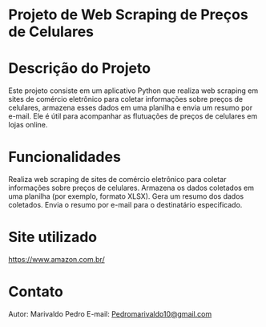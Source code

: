 # Projeto de Web Scraping de Preços de Celulares

# Descrição do Projeto
Este projeto consiste em um aplicativo Python que realiza web scraping em sites de comércio eletrônico para coletar informações sobre preços de celulares, armazena esses dados em uma planilha e envia um resumo por e-mail. Ele é útil para acompanhar as flutuações de preços de celulares em lojas online.

# Funcionalidades
Realiza web scraping de sites de comércio eletrônico para coletar informações sobre preços de celulares.
Armazena os dados coletados em uma planilha (por exemplo, formato XLSX).
Gera um resumo dos dados coletados.
Envia o resumo por e-mail para o destinatário especificado.

# Site utilizado
https://www.amazon.com.br/

# Contato
Autor: Marivaldo Pedro
E-mail: Pedromarivaldo10@gmail.com
